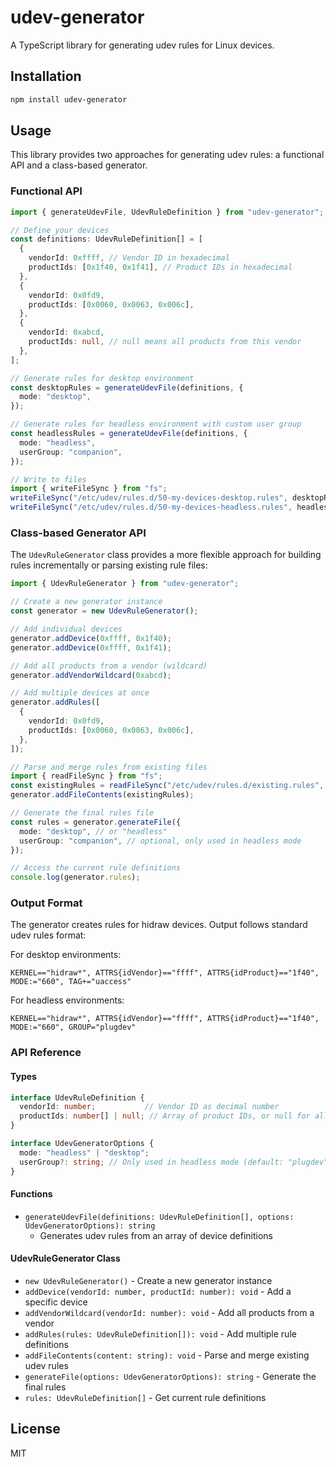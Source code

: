 # udev-generator

A TypeScript library for generating udev rules for Linux devices.

## Installation

```bash
npm install udev-generator
```

## Usage

This library provides two approaches for generating udev rules: a functional API and a class-based generator.

### Functional API

```typescript
import { generateUdevFile, UdevRuleDefinition } from "udev-generator";

// Define your devices
const definitions: UdevRuleDefinition[] = [
  {
    vendorId: 0xffff, // Vendor ID in hexadecimal
    productIds: [0x1f40, 0x1f41], // Product IDs in hexadecimal
  },
  {
    vendorId: 0x0fd9,
    productIds: [0x0060, 0x0063, 0x006c],
  },
  {
    vendorId: 0xabcd,
    productIds: null, // null means all products from this vendor
  },
];

// Generate rules for desktop environment
const desktopRules = generateUdevFile(definitions, {
  mode: "desktop",
});

// Generate rules for headless environment with custom user group
const headlessRules = generateUdevFile(definitions, {
  mode: "headless",
  userGroup: "companion",
});

// Write to files
import { writeFileSync } from "fs";
writeFileSync("/etc/udev/rules.d/50-my-devices-desktop.rules", desktopRules);
writeFileSync("/etc/udev/rules.d/50-my-devices-headless.rules", headlessRules);
```

### Class-based Generator API

The `UdevRuleGenerator` class provides a more flexible approach for building rules incrementally or parsing existing rule files:

```typescript
import { UdevRuleGenerator } from "udev-generator";

// Create a new generator instance
const generator = new UdevRuleGenerator();

// Add individual devices
generator.addDevice(0xffff, 0x1f40);
generator.addDevice(0xffff, 0x1f41);

// Add all products from a vendor (wildcard)
generator.addVendorWildcard(0xabcd);

// Add multiple devices at once
generator.addRules([
  {
    vendorId: 0x0fd9,
    productIds: [0x0060, 0x0063, 0x006c],
  },
]);

// Parse and merge rules from existing files
import { readFileSync } from "fs";
const existingRules = readFileSync("/etc/udev/rules.d/existing.rules", "utf8");
generator.addFileContents(existingRules);

// Generate the final rules file
const rules = generator.generateFile({
  mode: "desktop", // or "headless"
  userGroup: "companion", // optional, only used in headless mode
});

// Access the current rule definitions
console.log(generator.rules);
```

### Output Format

The generator creates rules for hidraw devices. Output follows standard udev rules format:

For desktop environments:

```
KERNEL=="hidraw*", ATTRS{idVendor}=="ffff", ATTRS{idProduct}=="1f40", MODE:="660", TAG+="uaccess"
```

For headless environments:

```
KERNEL=="hidraw*", ATTRS{idVendor}=="ffff", ATTRS{idProduct}=="1f40", MODE:="660", GROUP="plugdev"
```

### API Reference

#### Types

```typescript
interface UdevRuleDefinition {
  vendorId: number;           // Vendor ID as decimal number
  productIds: number[] | null; // Array of product IDs, or null for all products
}

interface UdevGeneratorOptions {
  mode: "headless" | "desktop";
  userGroup?: string; // Only used in headless mode (default: "plugdev")
}
```

#### Functions

- `generateUdevFile(definitions: UdevRuleDefinition[], options: UdevGeneratorOptions): string`
  - Generates udev rules from an array of device definitions

#### UdevRuleGenerator Class

- `new UdevRuleGenerator()` - Create a new generator instance
- `addDevice(vendorId: number, productId: number): void` - Add a specific device
- `addVendorWildcard(vendorId: number): void` - Add all products from a vendor
- `addRules(rules: UdevRuleDefinition[]): void` - Add multiple rule definitions
- `addFileContents(content: string): void` - Parse and merge existing udev rules
- `generateFile(options: UdevGeneratorOptions): string` - Generate the final rules
- `rules: UdevRuleDefinition[]` - Get current rule definitions

## License

MIT
